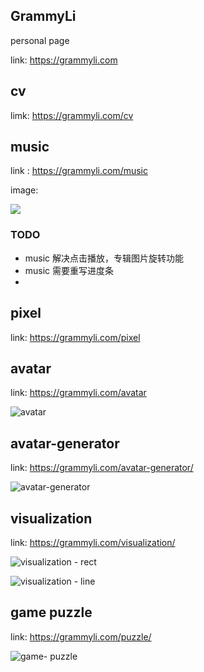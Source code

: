 <!--
 * @Author: your name
 * @Date: 2021-09-10 13:05:29
 * @LastEditTime: 2021-10-16 17:55:42
 * @LastEditors: Please set LastEditors
 * @Description: In User Settings Edit
 * @FilePath: /grammyli/README.md
-->
## GrammyLi 
personal page

link: https://grammyli.com

## cv

limk: https://grammyli.com/cv

## music

link : https://grammyli.com/music

image: 

<img src="./img/../%20img/music.png">

### TODO

- music 解决点击播放，专辑图片旋转功能
- music 需要重写进度条
- 
## pixel

link: https://grammyli.com/pixel


## avatar

link: https://grammyli.com/avatar

![avatar](./%20img/image-20211013201952277.png)


## avatar-generator

link: https://grammyli.com/avatar-generator/

![avatar-generator](./%20img/image-20211013202009264.png)

 
## visualization

link:  https://grammyli.com/visualization/

![visualization - rect](./%20img/image-20211014122052819.png)

![visualization - line](./%20img/image-20211014122207704.png)


## game puzzle

link:  https://grammyli.com/puzzle/

![game- puzzle](./%20img/image-20211014122031997.png)